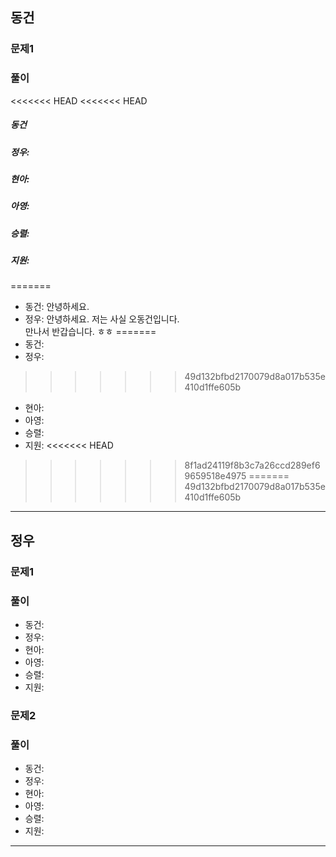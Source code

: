 ## 동건

### 문제1

### 풀이
<<<<<<< HEAD
<<<<<<< HEAD
##### 동건 
##### 정우:
##### 현아:
##### 아영:
##### 승렬:
##### 지원:
=======
- 동건: 안녕하세요.
- 정우: 안녕하세요. 저는 사실 오동건입니다.  
만나서 반갑습니다. ㅎㅎ 
=======
- 동건: 
- 정우: 
>>>>>>> 49d132bfbd2170079d8a017b535e410d1ffe605b
- 현아:
- 아영:
- 승렬:
- 지원:
<<<<<<< HEAD
>>>>>>> 8f1ad24119f8b3c7a26ccd289ef69659518e4975
=======
>>>>>>> 49d132bfbd2170079d8a017b535e410d1ffe605b
---
## 정우

### 문제1

### 풀이
- 동건: 
- 정우: 
- 현아: 
- 아영:
- 승렬: 
- 지원:

### 문제2

### 풀이
- 동건:
- 정우: 
- 현아:
- 아영:
- 승렬:
- 지원:
---

